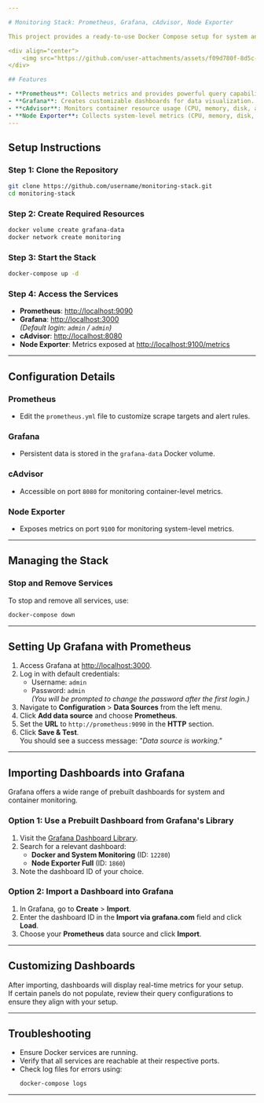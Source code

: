 ```yaml
---

# Monitoring Stack: Prometheus, Grafana, cAdvisor, Node Exporter

This project provides a ready-to-use Docker Compose setup for system and container monitoring with **Prometheus**, **Grafana**, **cAdvisor**, and **Node Exporter**.

<div align="center">
    <img src="https://github.com/user-attachments/assets/f09d780f-8d5c-46c2-b619-5acaea5bbdfd" alt="Image">
</div>

## Features

- **Prometheus**: Collects metrics and provides powerful query capabilities.
- **Grafana**: Creates customizable dashboards for data visualization.
- **cAdvisor**: Monitors container resource usage (CPU, memory, disk, and network).
- **Node Exporter**: Collects system-level metrics (CPU, memory, disk, and more).
---
```


## Setup Instructions

### Step 1: Clone the Repository
```bash
git clone https://github.com/username/monitoring-stack.git
cd monitoring-stack
```

### Step 2: Create Required Resources
```bash
docker volume create grafana-data
docker network create monitoring
```

### Step 3: Start the Stack
```bash
docker-compose up -d
```

### Step 4: Access the Services
- **Prometheus**: [http://localhost:9090](http://localhost:9090)
- **Grafana**: [http://localhost:3000](http://localhost:3000)  
  *(Default login: `admin` / `admin`)*
- **cAdvisor**: [http://localhost:8080](http://localhost:8080)
- **Node Exporter**: Metrics exposed at [http://localhost:9100/metrics](http://localhost:9100/metrics)

---

## Configuration Details

### Prometheus
- Edit the `prometheus.yml` file to customize scrape targets and alert rules.

### Grafana
- Persistent data is stored in the `grafana-data` Docker volume.

### cAdvisor
- Accessible on port `8080` for monitoring container-level metrics.

### Node Exporter
- Exposes metrics on port `9100` for monitoring system-level metrics.

---

## Managing the Stack

### Stop and Remove Services
To stop and remove all services, use:
```bash
docker-compose down
```

---

## Setting Up Grafana with Prometheus

1. Access Grafana at [http://localhost:3000](http://localhost:3000).
2. Log in with default credentials:
   - Username: `admin`
   - Password: `admin`  
     *(You will be prompted to change the password after the first login.)*
3. Navigate to **Configuration** > **Data Sources** from the left menu.
4. Click **Add data source** and choose **Prometheus**.
5. Set the **URL** to `http://prometheus:9090` in the **HTTP** section.
6. Click **Save & Test**.  
   You should see a success message: *"Data source is working."*

---

## Importing Dashboards into Grafana

Grafana offers a wide range of prebuilt dashboards for system and container monitoring.

### Option 1: Use a Prebuilt Dashboard from Grafana's Library
1. Visit the [Grafana Dashboard Library](https://grafana.com/grafana/dashboards).
2. Search for a relevant dashboard:
   - **Docker and System Monitoring** (ID: `12280`)
   - **Node Exporter Full** (ID: `1860`)
3. Note the dashboard ID of your choice.

### Option 2: Import a Dashboard into Grafana
1. In Grafana, go to **Create** > **Import**.
2. Enter the dashboard ID in the **Import via grafana.com** field and click **Load**.
3. Choose your **Prometheus** data source and click **Import**.

---

## Customizing Dashboards

After importing, dashboards will display real-time metrics for your setup.  
If certain panels do not populate, review their query configurations to ensure they align with your setup.

---

## Troubleshooting

- Ensure Docker services are running.
- Verify that all services are reachable at their respective ports.
- Check log files for errors using:
  ```bash
  docker-compose logs
  ```

--- 
